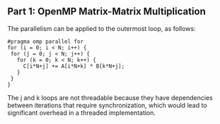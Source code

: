 ## Part 1: OpenMP Matrix-Matrix Multiplication
The parallelism can be applied to the outermost loop, as follows:
 ```
 #pragma omp parallel for
for (i = 0; i < N; i++) {
  for (j = 0; j < N; j++) {
    for (k = 0; k < N; k++) {
      C[i*N+j] += A[i*N+k] * B[k*N+j];
    }
  }
}
 ```
 The j and k loops are not threadable because they have dependencies between iterations that require synchronization, which would lead to significant overhead in a threaded implementation.
